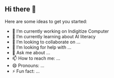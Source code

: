 ## Hi there 👋

Here are some ideas to get you started:

- 🔭 I’m currently working on Indigitize Computer
- 🌱 I’m currently learning about AI literacy
- 👯 I’m looking to collaborate on ...
- 🤔 I’m looking for help with ...
- 💬 Ask me about ...
- 📫 How to reach me: ...
- 😄 Pronouns: ...
- ⚡ Fun fact: ...
